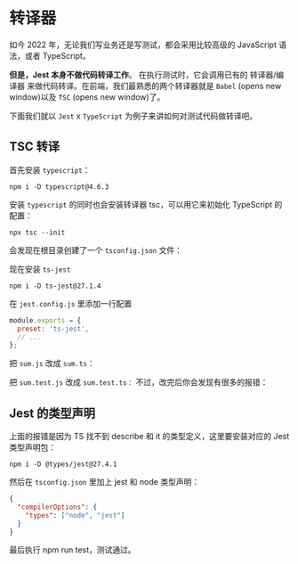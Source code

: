 # 转译器
如今 2022 年，无论我们写业务还是写测试，都会采用比较高级的 JavaScript 语法，或者 TypeScript。

**但是，Jest 本身不做代码转译工作**。 在执行测试时，它会调用已有的 转译器/编译器 来做代码转译。在前端，我们最熟悉的两个转译器就是 `Babel` (opens new window)以及 `TSC` (opens new window)了。

下面我们就以 `Jest` x `TypeScript` 为例子来讲如何对测试代码做转译吧。

## TSC 转译
首先安装 `typescript`：
```shell
npm i -D typescript@4.6.3
```
安装 `typescript` 的同时也会安装转译器 tsc，可以用它来初始化 TypeScript 的配置：

```shell
npx tsc --init
```

会发现在根目录创建了一个 `tsconfig.json` 文件：

现在安装 `ts-jest`
```
npm i -D ts-jest@27.1.4
```
在 `jest.config.js` 里添加一行配置
```js
module.exports = {
  preset: 'ts-jest',
  // ...
};
```

把 `sum.js` 改成 `sum.ts`：

把 `sum.test.js` 改成 `sum.test.ts：`
不过，改完后你会发现有很多的报错：


## Jest 的类型声明
上面的报错是因为 TS 找不到 describe 和 it 的类型定义，这里要安装对应的 Jest 类型声明包：
```shell
npm i -D @types/jest@27.4.1
```

然后在 `tsconfig.json` 里加上 jest 和 node 类型声明：
```json
{
  "compilerOptions": {
    "types": ["node", "jest"]
  }
}
```
最后执行 npm run test，测试通过。

